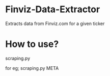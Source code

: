 # Finviz-Data-Extractor
Extracts data from Finviz.com for a given ticker

# How to use?
scraping.py <Ticker Name>

for eg; scraping.py META
